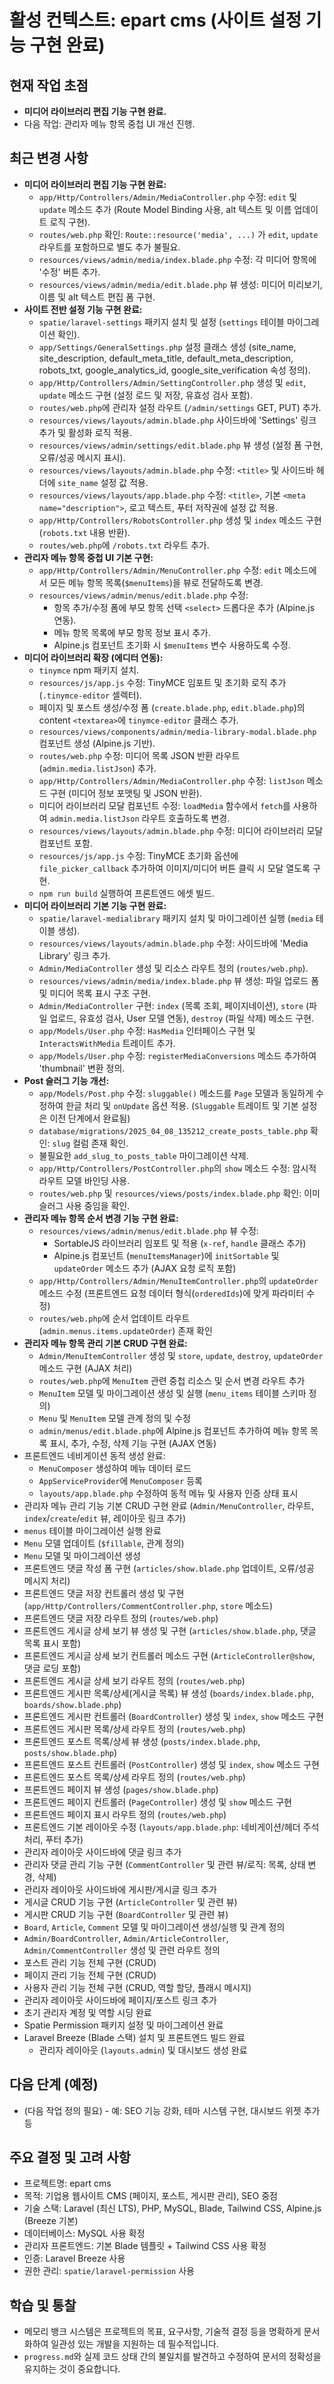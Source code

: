 # 활성 컨텍스트: epart cms (사이트 설정 기능 구현 완료)

## 현재 작업 초점

*   **미디어 라이브러리 편집 기능 구현 완료.**
*   다음 작업: 관리자 메뉴 항목 중첩 UI 개선 진행.

## 최근 변경 사항

*   **미디어 라이브러리 편집 기능 구현 완료:**
    *   `app/Http/Controllers/Admin/MediaController.php` 수정: `edit` 및 `update` 메소드 추가 (Route Model Binding 사용, alt 텍스트 및 이름 업데이트 로직 구현).
    *   `routes/web.php` 확인: `Route::resource('media', ...)` 가 `edit`, `update` 라우트를 포함하므로 별도 추가 불필요.
    *   `resources/views/admin/media/index.blade.php` 수정: 각 미디어 항목에 '수정' 버튼 추가.
    *   `resources/views/admin/media/edit.blade.php` 뷰 생성: 미디어 미리보기, 이름 및 alt 텍스트 편집 폼 구현.
*   **사이트 전반 설정 기능 구현 완료:**
    *   `spatie/laravel-settings` 패키지 설치 및 설정 (`settings` 테이블 마이그레이션 확인).
    *   `app/Settings/GeneralSettings.php` 설정 클래스 생성 (site_name, site_description, default_meta_title, default_meta_description, robots_txt, google_analytics_id, google_site_verification 속성 정의).
    *   `app/Http/Controllers/Admin/SettingController.php` 생성 및 `edit`, `update` 메소드 구현 (설정 로드 및 저장, 유효성 검사 포함).
    *   `routes/web.php`에 관리자 설정 라우트 (`/admin/settings` GET, PUT) 추가.
    *   `resources/views/layouts/admin.blade.php` 사이드바에 'Settings' 링크 추가 및 활성화 로직 적용.
    *   `resources/views/admin/settings/edit.blade.php` 뷰 생성 (설정 폼 구현, 오류/성공 메시지 표시).
    *   `resources/views/layouts/admin.blade.php` 수정: `<title>` 및 사이드바 헤더에 `site_name` 설정 값 적용.
    *   `resources/views/layouts/app.blade.php` 수정: `<title>`, 기본 `<meta name="description">`, 로고 텍스트, 푸터 저작권에 설정 값 적용.
    *   `app/Http/Controllers/RobotsController.php` 생성 및 `index` 메소드 구현 (`robots.txt` 내용 반환).
    *   `routes/web.php`에 `/robots.txt` 라우트 추가.
*   **관리자 메뉴 항목 중첩 UI 기본 구현:**
    *   `app/Http/Controllers/Admin/MenuController.php` 수정: `edit` 메소드에서 모든 메뉴 항목 목록(`$menuItems`)을 뷰로 전달하도록 변경.
    *   `resources/views/admin/menus/edit.blade.php` 수정:
        *   항목 추가/수정 폼에 부모 항목 선택 `<select>` 드롭다운 추가 (Alpine.js 연동).
        *   메뉴 항목 목록에 부모 항목 정보 표시 추가.
        *   Alpine.js 컴포넌트 초기화 시 `$menuItems` 변수 사용하도록 수정.
*   **미디어 라이브러리 확장 (에디터 연동):**
    *   `tinymce` npm 패키지 설치.
    *   `resources/js/app.js` 수정: TinyMCE 임포트 및 초기화 로직 추가 (`.tinymce-editor` 셀렉터).
    *   페이지 및 포스트 생성/수정 폼 (`create.blade.php`, `edit.blade.php`)의 content `<textarea>`에 `tinymce-editor` 클래스 추가.
    *   `resources/views/components/admin/media-library-modal.blade.php` 컴포넌트 생성 (Alpine.js 기반).
    *   `routes/web.php` 수정: 미디어 목록 JSON 반환 라우트 (`admin.media.listJson`) 추가.
    *   `app/Http/Controllers/Admin/MediaController.php` 수정: `listJson` 메소드 구현 (미디어 정보 포맷팅 및 JSON 반환).
    *   미디어 라이브러리 모달 컴포넌트 수정: `loadMedia` 함수에서 `fetch`를 사용하여 `admin.media.listJson` 라우트 호출하도록 변경.
    *   `resources/views/layouts/admin.blade.php` 수정: 미디어 라이브러리 모달 컴포넌트 포함.
    *   `resources/js/app.js` 수정: TinyMCE 초기화 옵션에 `file_picker_callback` 추가하여 이미지/미디어 버튼 클릭 시 모달 열도록 구현.
    *   `npm run build` 실행하여 프론트엔드 에셋 빌드.
*   **미디어 라이브러리 기본 기능 구현 완료:**
    *   `spatie/laravel-medialibrary` 패키지 설치 및 마이그레이션 실행 (`media` 테이블 생성).
    *   `resources/views/layouts/admin.blade.php` 수정: 사이드바에 'Media Library' 링크 추가.
    *   `Admin/MediaController` 생성 및 리소스 라우트 정의 (`routes/web.php`).
    *   `resources/views/admin/media/index.blade.php` 뷰 생성: 파일 업로드 폼 및 미디어 목록 표시 구조 구현.
    *   `Admin/MediaController` 구현: `index` (목록 조회, 페이지네이션), `store` (파일 업로드, 유효성 검사, User 모델 연동), `destroy` (파일 삭제) 메소드 구현.
    *   `app/Models/User.php` 수정: `HasMedia` 인터페이스 구현 및 `InteractsWithMedia` 트레이트 추가.
    *   `app/Models/User.php` 수정: `registerMediaConversions` 메소드 추가하여 'thumbnail' 변환 정의.
*   **Post 슬러그 기능 개선:**
    *   `app/Models/Post.php` 수정: `sluggable()` 메소드를 `Page` 모델과 동일하게 수정하여 한글 처리 및 `onUpdate` 옵션 적용. (`Sluggable` 트레이트 및 기본 설정은 이전 단계에서 완료됨)
    *   `database/migrations/2025_04_08_135212_create_posts_table.php` 확인: `slug` 컬럼 존재 확인.
    *   불필요한 `add_slug_to_posts_table` 마이그레이션 삭제.
    *   `app/Http/Controllers/PostController.php`의 `show` 메소드 수정: 암시적 라우트 모델 바인딩 사용.
    *   `routes/web.php` 및 `resources/views/posts/index.blade.php` 확인: 이미 슬러그 사용 중임을 확인.
*   **관리자 메뉴 항목 순서 변경 기능 구현 완료:**
    *   `resources/views/admin/menus/edit.blade.php` 뷰 수정:
        *   SortableJS 라이브러리 임포트 및 적용 (`x-ref`, `handle` 클래스 추가)
        *   Alpine.js 컴포넌트 (`menuItemsManager`)에 `initSortable` 및 `updateOrder` 메소드 추가 (AJAX 요청 로직 포함)
    *   `app/Http/Controllers/Admin/MenuItemController.php`의 `updateOrder` 메소드 수정 (프론트엔드 요청 데이터 형식(`orderedIds`)에 맞게 파라미터 수정)
    *   `routes/web.php`에 순서 업데이트 라우트 (`admin.menus.items.updateOrder`) 존재 확인
*   **관리자 메뉴 항목 관리 기본 CRUD 구현 완료:**
    *   `Admin/MenuItemController` 생성 및 `store`, `update`, `destroy`, `updateOrder` 메소드 구현 (AJAX 처리)
    *   `routes/web.php`에 `MenuItem` 관련 중첩 리소스 및 순서 변경 라우트 추가
    *   `MenuItem` 모델 및 마이그레이션 생성 및 실행 (`menu_items` 테이블 스키마 정의)
    *   `Menu` 및 `MenuItem` 모델 관계 정의 및 수정
    *   `admin/menus/edit.blade.php`에 Alpine.js 컴포넌트 추가하여 메뉴 항목 목록 표시, 추가, 수정, 삭제 기능 구현 (AJAX 연동)
*   프론트엔드 네비게이션 동적 생성 완료:
    *   `MenuComposer` 생성하여 메뉴 데이터 로드
    *   `AppServiceProvider`에 `MenuComposer` 등록
    *   `layouts/app.blade.php` 수정하여 동적 메뉴 및 사용자 인증 상태 표시
*   관리자 메뉴 관리 기능 기본 CRUD 구현 완료 (`Admin/MenuController`, 라우트, `index`/`create`/`edit` 뷰, 레이아웃 링크 추가)
*   `menus` 테이블 마이그레이션 실행 완료
*   `Menu` 모델 업데이트 (`$fillable`, 관계 정의)
*   `Menu` 모델 및 마이그레이션 생성
*   프론트엔드 댓글 작성 폼 구현 (`articles/show.blade.php` 업데이트, 오류/성공 메시지 처리)
*   프론트엔드 댓글 저장 컨트롤러 생성 및 구현 (`app/Http/Controllers/CommentController.php`, `store` 메소드)
*   프론트엔드 댓글 저장 라우트 정의 (`routes/web.php`)
*   프론트엔드 게시글 상세 보기 뷰 생성 및 구현 (`articles/show.blade.php`, 댓글 목록 표시 포함)
*   프론트엔드 게시글 상세 보기 컨트롤러 메소드 구현 (`ArticleController@show`, 댓글 로딩 포함)
*   프론트엔드 게시글 상세 보기 라우트 정의 (`routes/web.php`)
*   프론트엔드 게시판 목록/상세(게시글 목록) 뷰 생성 (`boards/index.blade.php`, `boards/show.blade.php`)
*   프론트엔드 게시판 컨트롤러 (`BoardController`) 생성 및 `index`, `show` 메소드 구현
*   프론트엔드 게시판 목록/상세 라우트 정의 (`routes/web.php`)
*   프론트엔드 포스트 목록/상세 뷰 생성 (`posts/index.blade.php`, `posts/show.blade.php`)
*   프론트엔드 포스트 컨트롤러 (`PostController`) 생성 및 `index`, `show` 메소드 구현
*   프론트엔드 포스트 목록/상세 라우트 정의 (`routes/web.php`)
*   프론트엔드 페이지 뷰 생성 (`pages/show.blade.php`)
*   프론트엔드 페이지 컨트롤러 (`PageController`) 생성 및 `show` 메소드 구현
*   프론트엔드 페이지 표시 라우트 정의 (`routes/web.php`)
*   프론트엔드 기본 레이아웃 수정 (`layouts/app.blade.php`: 네비게이션/헤더 주석 처리, 푸터 추가)
*   관리자 레이아웃 사이드바에 댓글 링크 추가
*   관리자 댓글 관리 기능 구현 (`CommentController` 및 관련 뷰/로직: 목록, 상태 변경, 삭제)
*   관리자 레이아웃 사이드바에 게시판/게시글 링크 추가
*   게시글 CRUD 기능 구현 (`ArticleController` 및 관련 뷰)
*   게시판 CRUD 기능 구현 (`BoardController` 및 관련 뷰)
*   `Board`, `Article`, `Comment` 모델 및 마이그레이션 생성/실행 및 관계 정의
*   `Admin/BoardController`, `Admin/ArticleController`, `Admin/CommentController` 생성 및 관련 라우트 정의
*   포스트 관리 기능 전체 구현 (CRUD)
*   페이지 관리 기능 전체 구현 (CRUD)
*   사용자 관리 기능 전체 구현 (CRUD, 역할 할당, 플래시 메시지)
*   관리자 레이아웃 사이드바에 페이지/포스트 링크 추가
*   초기 관리자 계정 및 역할 시딩 완료
*   Spatie Permission 패키지 설정 및 마이그레이션 완료
*   Laravel Breeze (Blade 스택) 설치 및 프론트엔드 빌드 완료
    *   관리자 레이아웃 (`layouts.admin`) 및 대시보드 생성 완료

## 다음 단계 (예정)

*   (다음 작업 정의 필요) - 예: SEO 기능 강화, 테마 시스템 구현, 대시보드 위젯 추가 등

## 주요 결정 및 고려 사항

*   프로젝트명: epart cms
*   목적: 기업용 웹사이트 CMS (페이지, 포스트, 게시판 관리), SEO 중점
*   기술 스택: Laravel (최신 LTS), PHP, MySQL, Blade, Tailwind CSS, Alpine.js (Breeze 기본)
*   데이터베이스: MySQL 사용 확정
*   관리자 프론트엔드: 기본 Blade 템플릿 + Tailwind CSS 사용 확정
*   인증: Laravel Breeze 사용
*   권한 관리: `spatie/laravel-permission` 사용

## 학습 및 통찰

*   메모리 뱅크 시스템은 프로젝트의 목표, 요구사항, 기술적 결정 등을 명확하게 문서화하여 일관성 있는 개발을 지원하는 데 필수적입니다.
*   `progress.md`와 실제 코드 상태 간의 불일치를 발견하고 수정하여 문서의 정확성을 유지하는 것이 중요합니다.

